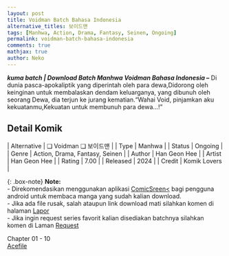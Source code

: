 ```yaml
---
layout: post
title: Voidman Batch Bahasa Indonesia 
alternative_titles: 보이드맨
tags: [Manhwa, Action, Drama, Fantasy, Seinen, Ongoing]
permalink: voidman-batch-bahasa-indonesia
comments: true
mathjax: true
author: Neko
---
```


**<em>kuma batch  | Download Batch Manhwa Voidman Bahasa Indonesia –</em>** Di dunia pasca-apokaliptik yang diperintah oleh para dewa,Didorong oleh keinginan untuk membalaskan dendam keluarganya, yang dibunuh oleh seorang Dewa, dia terjun ke jurang kematian.“Wahai Void, pinjamkan aku kekuatanmu,Kekuatan untuk membunuh para dewa…!”

## Detail Komik

| Alternative | ❑ Voidman  ❑ 보이드맨 |
| Type | Manhwa |
| Status | Ongoing |
| Genre | Action, Drama, Fantasy, Seinen |
| Author | Han Geon Hee |
| Artist | Han Geon Hee |
| Rating | 7.00 |
| Released | 2024 |
| Credit | Komik Lovers |

{: .box-note}
**Note:** <br>
	- Direkomendasikan menggunakan aplikasi [ComicSreen<](https://play.google.com/store/apps/details?id=com.viewer.comicscreen) bagi pengguna android untuk membaca manga yang sudah kalian download. <br>
	- Jika ada file rusak, salah ataupun link download mati silahkan komen di halaman [Lapor](https://kumabatch.github.io/lapor/) <br>
	- Jika ingin request series favorit kalian disediakan batchnya silahkan komen di Laman [Request](https://kumabatch.github.io/request/)

Chapter 01 - 10<br>
<a href="http://ouo.io/qs/OzRuKBTK?s=https://acefile.co/f/106514580/kumabatch-void-man-01-10-pdf" rel="nofollow" target="_blank" title="Acefile">Acefile</a> 
